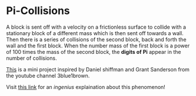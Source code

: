 # Pi-Collisions
A block is sent off with a velocity on a frictionless surface to collide with a stationary block of a different mass which is then sent off towards a wall. Then there is a series of collisions of the second block, back and forth the wall and the first block. When the number mass of the first block is a power of 100 times the mass of the second block, the **digits of Pi** appear in the number of collisions.

[This](https://rossnhi.github.io/Pi-Collisions/) is a mini project inspired by Daniel shiffman and Grant Sanderson from the youtube channel 3blue1brown.

Visit [this link](https://www.youtube.com/watch?v=jsYwFizhncE) for an *ingenius* explaination about this phenomenon!
